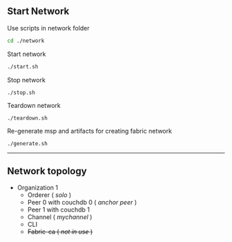 ## Start Network

Use scripts in network folder
```sh
cd ./network
```

Start network
```sh
./start.sh
```

Stop network
```
./stop.sh
```

Teardown network
```
./teardown.sh
```

Re-generate msp and artifacts for creating fabric network
```
./generate.sh
```

---

## Network topology

- Organization 1
  - Orderer ( *solo* )
  - Peer 0 with couchdb 0 ( *anchor peer* )
  - Peer 1 with couchdb 1
  - Channel ( *mychannel* )
  - CLI
  - ~~Fabric-ca ( *not in use* )~~